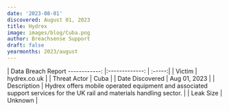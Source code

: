 ```yaml
---
date: '2023-08-01'
discovered: August 01, 2023
title: Hydrex
image: images/blog/Cuba.png
author: Breachsense Support
draft: false
yearmonths: 2023/august
---
```



| Data Breach Report
------------:     |:-------------:    | :-----:|
| Victim      | hydrex.co.uk      | 
| Threat Actor      | Cuba      | 
| Date Discovered      | Aug 01, 2023      | 
| Description      | Hydrex offers mobile operated equipment and associated support services for the UK rail and materials handling sector.      | 
| Leak Size      | Unknown      | 

